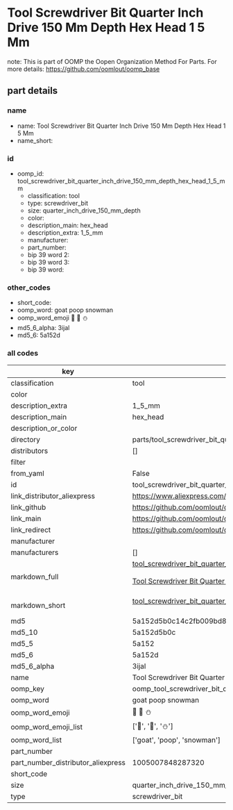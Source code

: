 # Tool Screwdriver Bit Quarter Inch Drive 150 Mm Depth Hex Head 1 5 Mm  

note: This is part of OOMP the Oopen Organization Method For Parts. For more details: https://github.com/oomlout/oomp_base

##  part details
  







### name
* name: Tool Screwdriver Bit Quarter Inch Drive 150 Mm Depth Hex Head 1 5 Mm
* name_short: 
### id
* oomp_id: tool_screwdriver_bit_quarter_inch_drive_150_mm_depth_hex_head_1_5_mm
  * classification: tool
  * type: screwdriver_bit
  * size: quarter_inch_drive_150_mm_depth
  * color: 
  * description_main: hex_head
  * description_extra: 1_5_mm
  * manufacturer: 
  * part_number: 
  * bip 39 word 2: 
  * bip 39 word 3: 
  * bip 39 word: 

### other_codes
* short_code: 
* oomp_word: goat poop snowman
* oomp_word_emoji :goat: :poop: :snowman:
* md5_6_alpha: 3ijal
* md5_6: 5a152d









### all codes 
| key | value |  
| --- | --- |  
| classification | tool |  
| color |  |  
| description_extra | 1_5_mm |  
| description_main | hex_head |  
| description_or_color |   |  
| directory | parts/tool_screwdriver_bit_quarter_inch_drive_150_mm_depth_hex_head_1_5_mm |  
| distributors | [] |  
| filter |  |  
| from_yaml | False |  
| id | tool_screwdriver_bit_quarter_inch_drive_150_mm_depth_hex_head_1_5_mm |  
| link_distributor_aliexpress | https://www.aliexpress.com/item/1005007848287320.html |  
| link_github | https://github.com/oomlout/oomlout_oomp_version_1_messy/tree/main/parts/tool_screwdriver_bit_quarter_inch_drive_150_mm_depth_hex_head_1_5_mm |  
| link_main | https://github.com/oomlout/oomlout_oomp_version_1_messy/tree/main/parts/tool_screwdriver_bit_quarter_inch_drive_150_mm_depth_hex_head_1_5_mm |  
| link_redirect | https://github.com/oomlout/oomlout_oomp_version_1_messy/tree/main/parts/tool_screwdriver_bit_quarter_inch_drive_150_mm_depth_hex_head_1_5_mm |  
| manufacturer |  |  
| manufacturers | [] |  
| markdown_full | [tool_screwdriver_bit_quarter_inch_drive_150_mm_depth_hex_head_1_5_mm](none)<br>[](none)<br>[Tool Screwdriver Bit Quarter Inch Drive 150 Mm Depth Hex Head 1 5 Mm](none)<br><br> |  
| markdown_short | [tool_screwdriver_bit_quarter_inch_drive_150_mm_depth_hex_head_1_5_mm](none)<br><br> |  
| md5 | 5a152d5b0c14c2fb009bd8dfb65cec95 |  
| md5_10 | 5a152d5b0c |  
| md5_5 | 5a152 |  
| md5_6 | 5a152d |  
| md5_6_alpha | 3ijal |  
| name | Tool Screwdriver Bit Quarter Inch Drive 150 Mm Depth Hex Head 1 5 Mm |  
| oomp_key | oomp_tool_screwdriver_bit_quarter_inch_drive_150_mm_depth_hex_head_1_5_mm |  
| oomp_word | goat poop snowman |  
| oomp_word_emoji | :goat: :poop: :snowman: |  
| oomp_word_emoji_list | [':goat:', ':poop:', ':snowman:'] |  
| oomp_word_list | ['goat', 'poop', 'snowman'] |  
| part_number |  |  
| part_number_distributor_aliexpress | 1005007848287320 |  
| short_code |  |  
| size | quarter_inch_drive_150_mm_depth |  
| type | screwdriver_bit |  
